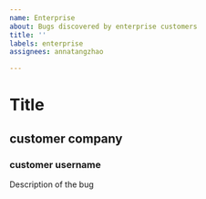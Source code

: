 ```yaml
---
name: Enterprise
about: Bugs discovered by enterprise customers
title: ''
labels: enterprise
assignees: annatangzhao

---
```


# Title

## customer company

### customer username

Description of the bug
